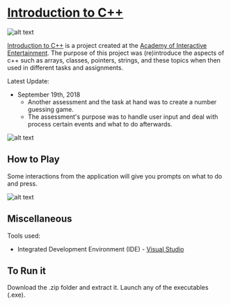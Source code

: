 # [Introduction to C++](https://asgith.github.io/aie-introduction-to-cpp-page)

![alt text](https://asgith.github.io/images/aie/introduction-to-cpp-01.png "Introduction to C++ Screenshot")

[Introduction to C++](https://asgith.github.io/aie-introduction-to-cpp-page) is a project created at the [Academy of Interactive Entertainment](https://seattle.aie.edu/campuses/seattle/). The purpose of this project was (re)introduce the aspects of c++ such as arrays, classes, pointers, strings, and these topics when then used in different tasks and assignments.

Latest Update:

* September 19th, 2018
  - Another assessment and the task at hand was to create a number guessing game.
  - The assessment's purpose was to handle user input and deal with process certain events and what to do afterwards.


![alt text](https://asgith.github.io/images/aie/introduction-to-cpp.png "Introduction to C++ Screenshot")

## How to Play

Some interactions from the application will give you prompts on what to do and press.

![alt text](https://asgith.github.io/images/aie/introduction-to-cpp-02.png "Introduction to C++ Screenshot")

## Miscellaneous

Tools used:

* Integrated Development Environment (IDE) - [Visual Studio](https://visualstudio.microsoft.com/)

## To Run it

Download the .zip folder and extract it. Launch any of the executables (.exe).
